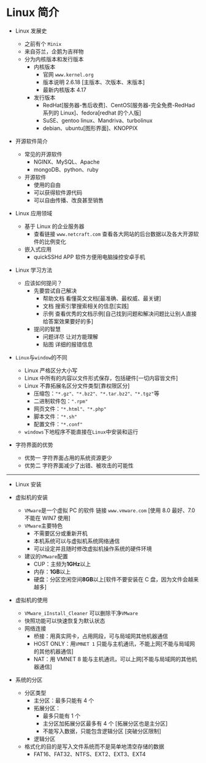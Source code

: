 # Linux 简介

- Linux 发展史

  - 之前有个 `Minix`
  - 来自芬兰，企鹅为吉祥物
  - 分为内核版本和发行版本
    - 内核版本
      - 官网 `www.kernel.org`
      - 版本说明 2.6.18 [主版本、次版本、末版本]
      - 最新内核版本 4.17
    - 发行版本
      - RedHat[服务器-售后收费]、CentOS[服务器-完全免费-RedHad 系列的 Linux]、fedora[redhat 的个人版]
      - SuSE、gentoo linux、Mandriva、turbolinux
      - debian、ubuntu[图形界面]、KNOPPIX

- 开源软件简介

  - 常见的开源软件
    - NGINX、MySQL、Apache
    - mongoDB、python、ruby
  - 开源软件
    - 使用的自由
    - 可以获得软件源代码
    - 可以自由传播、改良甚至销售

- Linux 应用领域

  - 基于 Linux 的企业服务器
    - 查看链接 `www.netcraft.com` 查看各大网站的后台数据以及各大开源软件的比例变化
  - 嵌入式应用
    - quickSSHd APP 软件方便用电脑操控安卓手机

- Linux 学习方法

  - 应该如何提问？
    - 先要尝试自己解决
      - 帮助文档 看懂英文文档[最准确、最权威、最关键]
      - 文档 搜索引擎搜索相关的信息[实践]
      - 示例 查看优秀的文档示例[自己找到问题和解决问题比让别人直接给答案效果要好的多]
    - 提问的智慧
      - 问题详尽 让对方能理解
      - 贴图 详细的报错信息

- `Linux`与`window`的不同

  - Linux 严格区分大小写
  - Linux 中所有的内容以文件形式保存，包括硬件[一切内容皆文件]
  - Linux 不靠拓展名区分文件类型[靠权限区分]
    - 压缩包：`"*.gz"、"*.bz2"、"*.tar.bz2"、"*.tgz"`等
    - 二进制软件包：`".rpm"`
    - 网页文件：`"*.html"、"*.php"`
    - 脚本文件：`"*.sh"`
    - 配置文件：`"*.conf"`
  - `windows`下地程序不能直接在`Linux`中安装和运行

- 字符界面的优势
  - 优势一 字符界面占用的系统资源更少
  - 优势二 字符界面减少了出错、被攻击的可能性

---

- Linux 安装

- 虚拟机的安装

  - `VMware`是一个虚拟 PC 的软件 链接 `www.vmware.com` [使用 8.0 最好、7.0 不能在 WIN7 使用]
  - `VMware`主要特色
    - 不需要区分或重新开机
    - 本机系统可以与虚拟机系统网络通信
    - 可以设定并且随时修改虚拟机操作系统的硬件环境
  - 建议的`VMware`配置
    - CUP：主频为**1GHz**以上
    - 内存：**1GB**以上
    - 硬盘：分区空闲空间**8GB**以上[软件不要安装在 C 盘，因为文件会越来越多]

- 虚拟机的使用

  - `VMware_iInstall_Cleaner` 可以删除干净`VMware`
  - 快照功能可以快速恢复为默认状态
  - 网络连接
    - 桥接：用真实网卡，占用网段，可与局域网其他机器通信
    - HOST ONLY：用`VMNET 1` 只能与主机通讯，不能上网[不能与局域网的其他机器通信]
    - NAT：用 VMNET 8 能与主机通讯，可以上网[不能与局域网的其他机器通信]

- 系统的分区
  - 分区类型
    - 主分区：最多只能有 4 个
    - 拓展分区：
      - 最多只能有 1 个
      - 主分区加拓展分区最多有 4 个 [拓展分区也是主分区]
      - 不能写入数据，只能包含逻辑分区 [突破分区限制]
    - 逻辑分区
  - 格式化的目的是写入文件系统而不是简单地清空存储的数据
    - FAT16、FAT32、NTFS、EXT2、EXT3、EXT4
